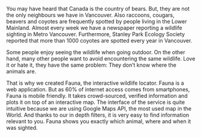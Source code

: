 You may have heard that Canada is the country of bears. But, they are not the only neighbours we have in Vancouver. Also raccoons, cougars, beavers and coyotes are frequently spotted by people living in the Lower Mainland. Almost every week we have a newspaper reporting a wildlife sighting in Metro Vancouver. Furthermore, Stanley Park Ecology Society reported that more than 1000 coyotes are spotted every year in Vancouver.

Some people enjoy seeing the wildlife when going outdoor. On the other hand, many other people want to avoid encountering the same wildlife. Love it or hate it, they have the same problem: They don’t know where the animals are.

That is why we created Fauna, the interactive wildlife locator. Fauna is a web application. But as 60% of internet access comes from smartphones, Fauna is mobile friendly. It takes crowd-sourced, verified information and plots it on top of an interactive map. The interface of the service is quite intuitive because we are using Google Maps API, the most used map in the World. And thanks to our in depth filters, it is very easy to find information relevant to you. Fauna shows you exactly which animal, where and when it was sighted.
